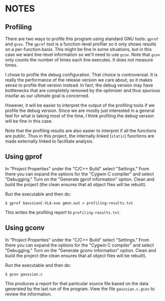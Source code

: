 
NOTES
=====

Profiling
---------

There are two ways to profile this program using standard GNU tools: `gprof` and `gcov`. The
`gprof` tool is a function-level profiler so it only shows results on a per-function basis. This
might be fine in some situations, but in this case we want line-level information so we'll need
to use `gcov`. Note that `gcov` only counts the number of times each line executes. It does not
measure times.

I chose to profile the debug configuration. That choice is controversial. It is really the
performance of the release version we care about, so it makes sense to profile that version
instead. In fact, the debug version may have bottlenecks that are completely removed by the
optimizer and thus spurious insofar as our ultimate goal is concerned.

However, it will be easier to interpret the output of the profiling tools if we profile the
debug version. Since we are mostly just interested in a general feel for what is taking most of
the time, I think profiling the debug version will be fine in this case.

Note that the profiling results are also easier to interpret if all the functions are public.
Thus in this project, the internally linked (`static`) functions are made externally linked to
facilitate analysis.

Using gprof
-----------

In "Project Properties" under the "C/C++ Build" select "Settings." From there you can expand the
options for the "Cygwin C compiler" and select "Debugging." Turn on the "Generate gprof
information" option. Clean and build the project (the clean ensures that all object files will
be rebuilt).

Run the executable and then do:

    $ gprof GaussianC-VLA.exe gmon.out > profiling-results.txt
    
This writes the profiling report to `profiling-results.txt`.

Using gconv
-----------

In "Project Properties" under the "C/C++ Build" select "Settings." From there you can expand the
options for the "Cygwin C compiler" and select "Debugging." Turn on the "Generate gconv
information" option. Clean and build the project (the clean ensures that all object files will
be rebuilt).

Run the executable and then do:

    $ gcov gaussian.c
    
This produces a report for that particular source file based on the data generated by the last
run of the program. View the file `gaussian.c.gcov` to review the information.
